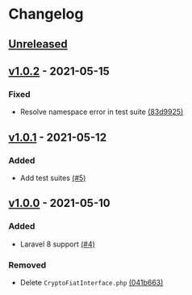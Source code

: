 # Changelog

## [Unreleased](https://github.com/AndikanGabriel/coindesk/compare/v1.0.2...1.x)

## [v1.0.2](https://github.com/AndikanGabriel/coindesk/compare/v1.0.1...v1.0.2) - 2021-05-15
### Fixed
- Resolve namespace error in test suite [(83d9925)](https://github.com/AndikanGabriel/coindesk/commit/83d99255d98f77c1d4feb9d1eb153e9f147cb3d6)

## [v1.0.1](https://github.com/AndikanGabriel/coindesk/compare/v1.0.0...v1.0.1) - 2021-05-12
### Added
- Add test suites [(#5)](https://github.com/AndikanGabriel/coindesk/pull/5)

## [v1.0.0](https://github.com/AndikanGabriel/coindesk/compare/v0.1.0...v1.0.0) - 2021-05-10
### Added
- Laravel 8 support [(#4)](https://github.com/AndikanGabriel/coindesk/pull/4)

### Removed
- Delete `CryptoFiatInterface.php` [(041b663)](https://github.com/AndikanGabriel/coindesk/commit/05ad8bad60445c1439b9fe1f79b468ab40baf6b5)
